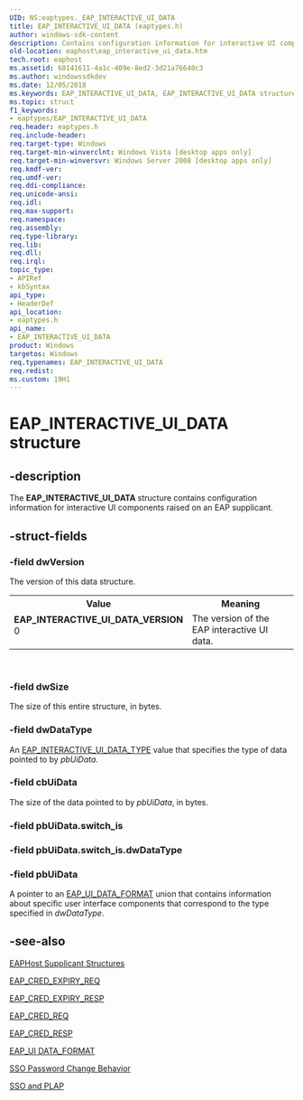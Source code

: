 ```yaml
---
UID: NS:eaptypes._EAP_INTERACTIVE_UI_DATA
title: EAP_INTERACTIVE_UI_DATA (eaptypes.h)
author: windows-sdk-content
description: Contains configuration information for interactive UI components raised on an EAP supplicant.
old-location: eaphost\eap_interactive_ui_data.htm
tech.root: eaphost
ms.assetid: 68141611-4a1c-409e-8ed2-3d21a76640c3
ms.author: windowssdkdev
ms.date: 12/05/2018
ms.keywords: EAP_INTERACTIVE_UI_DATA, EAP_INTERACTIVE_UI_DATA structure [EAPHost], EAP_INTERACTIVE_UI_DATA_VERSION, eaphost.eap_interactive_ui_data, eaptypes/EAP_INTERACTIVE_UI_DATA
ms.topic: struct
f1_keywords:
- eaptypes/EAP_INTERACTIVE_UI_DATA
req.header: eaptypes.h
req.include-header: 
req.target-type: Windows
req.target-min-winverclnt: Windows Vista [desktop apps only]
req.target-min-winversvr: Windows Server 2008 [desktop apps only]
req.kmdf-ver: 
req.umdf-ver: 
req.ddi-compliance: 
req.unicode-ansi: 
req.idl: 
req.max-support: 
req.namespace: 
req.assembly: 
req.type-library: 
req.lib: 
req.dll: 
req.irql: 
topic_type:
- APIRef
- kbSyntax
api_type:
- HeaderDef
api_location:
- eaptypes.h
api_name:
- EAP_INTERACTIVE_UI_DATA
product: Windows
targetos: Windows
req.typenames: EAP_INTERACTIVE_UI_DATA
req.redist: 
ms.custom: 19H1
---
```


# EAP_INTERACTIVE_UI_DATA structure


## -description


The <b>EAP_INTERACTIVE_UI_DATA</b> structure contains configuration information for interactive UI components raised on an EAP supplicant.


## -struct-fields




### -field dwVersion

The version of this data structure.

<table>
<tr>
<th>Value</th>
<th>Meaning</th>
</tr>
<tr>
<td width="40%"><a id="EAP_INTERACTIVE_UI_DATA_VERSION"></a><a id="eap_interactive_ui_data_version"></a><dl>
<dt><b>EAP_INTERACTIVE_UI_DATA_VERSION</b></dt>
<dt>0</dt>
</dl>
</td>
<td width="60%">
The version of the EAP interactive UI data.

</td>
</tr>
</table>
 


### -field dwSize

The size of this entire structure, in bytes.


### -field dwDataType

An <a href="https://docs.microsoft.com/windows/desktop/api/eaptypes/ne-eaptypes-eap_interactive_ui_data_type">EAP_INTERACTIVE_UI_DATA_TYPE</a> value that specifies the type of data pointed to by <i>pbUiData</i>.


### -field cbUiData

The size of the data pointed to by <i>pbUiData</i>, in bytes.


### -field pbUiData.switch_is

 


### -field pbUiData.switch_is.dwDataType

 


### -field pbUiData

A pointer to an <a href="https://docs.microsoft.com/previous-versions/windows/desktop/api/eaptypes/ns-eaptypes-eap_ui_data_format">EAP_UI_DATA_FORMAT</a> union that contains information about specific user interface components that correspond to the type specified in <i>dwDataType</i>.


## -see-also




<a href="https://docs.microsoft.com/previous-versions/windows/desktop/eaphost/eap-host-supplicant-structures">EAPHost Supplicant Structures</a>



<a href="https://docs.microsoft.com/windows/desktop/api/eaptypes/ns-eaptypes-eap_cred_expiry_req">EAP_CRED_EXPIRY_REQ</a>



<a href="https://docs.microsoft.com/previous-versions/windows/desktop/legacy/bb530539(v=vs.85)">EAP_CRED_EXPIRY_RESP</a>



<a href="https://docs.microsoft.com/previous-versions/windows/desktop/eaphost/eap-cred-req">EAP_CRED_REQ</a>



<a href="https://docs.microsoft.com/previous-versions/windows/desktop/eaphost/eap-cred-resp">EAP_CRED_RESP</a>



<a href="https://docs.microsoft.com/previous-versions/windows/desktop/api/eaptypes/ns-eaptypes-eap_ui_data_format">EAP_UI DATA_FORMAT</a>



<a href="https://docs.microsoft.com/previous-versions/windows/desktop/eaphost/sso-password-change-behavior-">SSO Password Change Behavior</a>



<a href="https://docs.microsoft.com/previous-versions/windows/desktop/eaphost/understanding-sso-and-plap">SSO and PLAP</a>
 

 

